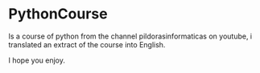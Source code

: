 # PythonCourse
Is a course of python from the channel pildorasinformaticas on youtube,
i translated an extract of the course into English.

I hope you enjoy.
